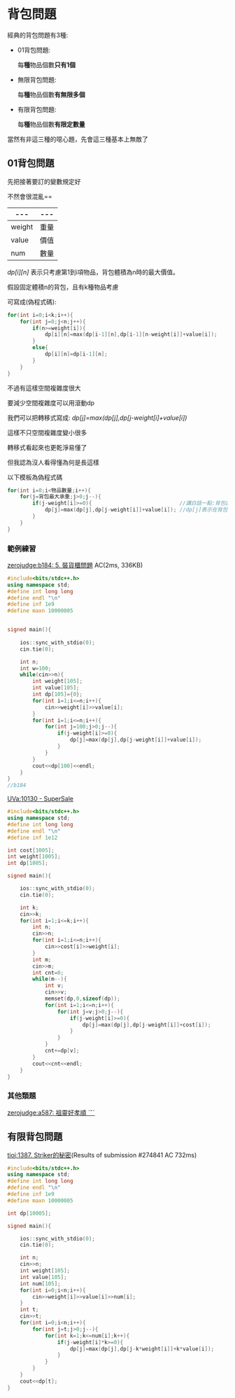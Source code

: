 背包問題
====

經典的背包問題有3種:

+ 01背包問題:

  每**種**物品個數**只有1個**

+ 無限背包問題:

  每**種**物品個數**有無限多個**

+ 有限背包問題:

  每**種**物品個數**有限定數量**


當然有非這三種的噁心題，先會這三種基本上無敵了

## 01背包問題

先把接著要訂的變數規定好
 
不然會很混亂==
     
--- | ---
--- | ---
weight|重量 
value|價值
num|數量
 
*dp[i][n]* 表示只考慮第1到i項物品，背包體積為n時的最大價值。

假設固定體積n的背包，且有k種物品考慮

可寫成(偽程式碼):

```cpp
for(int i=0;i<k;i++){
    for(int j=0;j<n;j++){
        if(n>=weight[i]){
            dp[i][n]=max(dp[i-1][n],dp[i-1][n-weight[i]]+value[i]);
        }
        else{
            dp[i][n]=dp[i-1][n];
        }
    }    
}
```


不過有這樣空間複雜度很大

要減少空間複雜度可以用滾動dp

我們可以把轉移式寫成: *dp[j]=max(dp[j],dp[j-weight[i]+value[i])*

這樣不只空間複雜度變小很多

轉移式看起來也更乾淨易懂了

但我認為沒人看得懂為何是長這樣

以下模板為偽程式碼
```cpp
for(int i=0;i<物品數量;i++){
    for(j=背包最大承重;j>0;j--){
        if(j-weight[i]>=0){                            //講白話一點:背包還能裝東西就更新
            dp[j]=max(dp[j],dp[j-weight[i]]+value[i]); //dp[j]表示在背包最大承重為j時所能有的最大價值
        }
    }
}
```
### 範例練習

[zerojudge:b184: 5. 裝貨櫃問題](https://zerojudge.tw/ShowProblem?problemid=b184) AC(2ms, 336KB)
```cpp
#include<bits/stdc++.h>
using namespace std;
#define int long long
#define endl "\n"
#define inf 1e9
#define maxn 10000005


signed main(){
    
    ios::sync_with_stdio(0);
    cin.tie(0);

    int n;
    int w=100;
    while(cin>>n){
        int weight[105];
        int value[105];
        int dp[105]={0};
        for(int i=1;i<=n;i++){
            cin>>weight[i]>>value[i];
        }
        for(int i=1;i<=n;i++){
            for(int j=100;j>0;j--){
                if(j-weight[i]>=0){
                    dp[j]=max(dp[j],dp[j-weight[i]]+value[i]);
                }
            }
        }
        cout<<dp[100]<<endl;
    }
}
//b184
```


[UVa:10130 - SuperSale](https://onlinejudge.org/index.php?option=com_onlinejudge&Itemid=8&page=show_problem&problem=1071)
```cpp
#include<bits/stdc++.h>
using namespace std;
#define int long long
#define endl "\n"
#define inf 1e12

int cost[1005];
int weight[1005];
int dp[1005];

signed main(){

    ios::sync_with_stdio(0);
    cin.tie(0);

    int k;
    cin>>k;
    for(int i=1;i<=k;i++){
        int n;
        cin>>n;
        for(int i=1;i<=n;i++){
            cin>>cost[i]>>weight[i]; 
        }
        int m;
        cin>>m;
        int cnt=0;
        while(m--){
            int v;
            cin>>v;
            memset(dp,0,sizeof(dp));
            for(int i=1;i<=n;i++){
                for(int j=v;j>0;j--){
                    if(j-weight[i]>=0){
                        dp[j]=max(dp[j],dp[j-weight[i]]+cost[i]);
                    }
                }
            }
            cnt+=dp[v];
        }
        cout<<cnt<<endl;
    }
}
```


### 其他類題
[zerojudge:a587: 祖靈好孝順 ˋˇˊ](https://zerojudge.tw/ShowProblem?problemid=a587)



## 有限背包問題


[tioj:1387. Striker的秘密](https://tioj.ck.tp.edu.tw/submissions/274841)(Results of submission #274841 AC 732ms)

```cpp
#include<bits/stdc++.h>
using namespace std;
#define int long long
#define endl "\n"
#define inf 1e9
#define maxn 10000005

int dp[10005];

signed main(){

    ios::sync_with_stdio(0);
    cin.tie(0);

    int n;
    cin>>n;
    int weight[105];
    int value[105];
    int num[105];
    for(int i=0;i<n;i++){
        cin>>weight[i]>>value[i]>>num[i];
    }
    int t;
    cin>>t;
    for(int i=0;i<n;i++){
        for(int j=t;j>0;j--){
            for(int k=1;k<=num[i];k++){
                if(j-weight[i]*k>=0){
                    dp[j]=max(dp[j],dp[j-k*weight[i]]+k*value[i]);
                }
            }
        }
    }
    cout<<dp[t];
}
```
